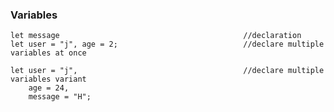 ### Variables
    let message                                         //declaration
    let user = "j", age = 2;                            //declare multiple variables at once
    
    let user = "j",                                     //declare multiple variables variant
        age = 24,
        message = "H";  
    
    
